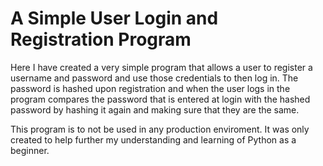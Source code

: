 # A Simple User Login and Registration Program

Here I have created a very simple program that allows a user to register a username and password and use those credentials to then log in. The password is hashed upon registration and when the user logs in the program compares the password that is entered at login with the hashed password by hashing it again and making sure that they are the same.

This program is to not be used in any production enviroment. It was only created to help further my understanding and learning of Python as a beginner.
